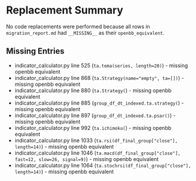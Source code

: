 # Replacement Summary

No code replacements were performed because all rows in `migration_report.md` had `__MISSING__` as their `openbb_equivalent`.

## Missing Entries

- indicator_calculator.py line 525 (`ta.tema(series, length=20)`) - missing openbb equivalent
- indicator_calculator.py line 868 (`ta.Strategy(name="empty", ta=[])`) - missing openbb equivalent
- indicator_calculator.py line 880 (`ta.Strategy(`) - missing openbb equivalent
- indicator_calculator.py line 885 (`group_df_dt_indexed.ta.strategy(`) - missing openbb equivalent
- indicator_calculator.py line 897 (`group_df_dt_indexed.ta.psar()`) - missing openbb equivalent
- indicator_calculator.py line 992 (`ta.ichimoku(`) - missing openbb equivalent
- indicator_calculator.py line 1033 (`ta.rsi(df_final_group["close"], length=14)`) - missing openbb equivalent
- indicator_calculator.py line 1046 (`ta.macd(df_final_group["close"], fast=12, slow=26, signal=9)`) - missing openbb equivalent
- indicator_calculator.py line 1064 (`ta.stochrsi(df_final_group["close"], length=14)`) - missing openbb equivalent
